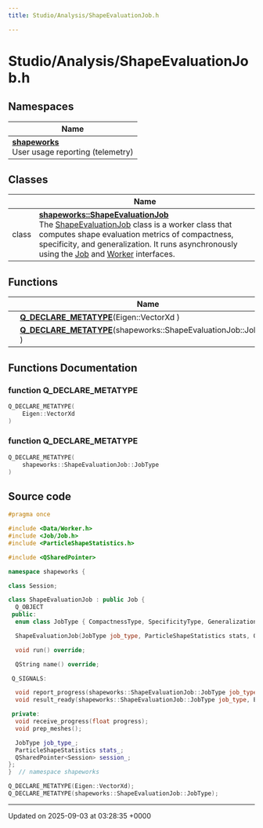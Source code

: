 ```yaml
---
title: Studio/Analysis/ShapeEvaluationJob.h

---
```


# Studio/Analysis/ShapeEvaluationJob.h



## Namespaces

| Name           |
| -------------- |
| **[shapeworks](../Namespaces/namespaceshapeworks.md)** <br>User usage reporting (telemetry)  |

## Classes

|                | Name           |
| -------------- | -------------- |
| class | **[shapeworks::ShapeEvaluationJob](../Classes/classshapeworks_1_1ShapeEvaluationJob.md)** <br>The [ShapeEvaluationJob]() class is a worker class that computes shape evaluation metrics of compactness, specificity, and generalization. It runs asynchronously using the [Job](../Classes/classshapeworks_1_1Job.md) and [Worker]() interfaces.  |

## Functions

|                | Name           |
| -------------- | -------------- |
| | **[Q_DECLARE_METATYPE](../Files/ShapeEvaluationJob_8h.md#function-q-declare-metatype)**(Eigen::VectorXd ) |
| | **[Q_DECLARE_METATYPE](../Files/ShapeEvaluationJob_8h.md#function-q-declare-metatype)**(shapeworks::ShapeEvaluationJob::JobType ) |


## Functions Documentation

### function Q_DECLARE_METATYPE

```cpp
Q_DECLARE_METATYPE(
    Eigen::VectorXd 
)
```


### function Q_DECLARE_METATYPE

```cpp
Q_DECLARE_METATYPE(
    shapeworks::ShapeEvaluationJob::JobType 
)
```




## Source code

```cpp
#pragma once

#include <Data/Worker.h>
#include <Job/Job.h>
#include <ParticleShapeStatistics.h>

#include <QSharedPointer>

namespace shapeworks {

class Session;

class ShapeEvaluationJob : public Job {
  Q_OBJECT
 public:
  enum class JobType { CompactnessType, SpecificityType, GeneralizationType };

  ShapeEvaluationJob(JobType job_type, ParticleShapeStatistics stats, QSharedPointer<Session> session);

  void run() override;

  QString name() override;

 Q_SIGNALS:

  void report_progress(shapeworks::ShapeEvaluationJob::JobType job_type, float progress);
  void result_ready(shapeworks::ShapeEvaluationJob::JobType job_type, Eigen::VectorXd data);

 private:
  void receive_progress(float progress);
  void prep_meshes();

  JobType job_type_;
  ParticleShapeStatistics stats_;
  QSharedPointer<Session> session_;
};
}  // namespace shapeworks

Q_DECLARE_METATYPE(Eigen::VectorXd);
Q_DECLARE_METATYPE(shapeworks::ShapeEvaluationJob::JobType);
```


-------------------------------

Updated on 2025-09-03 at 03:28:35 +0000

